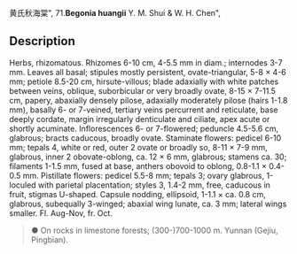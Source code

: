 黄氏秋海棠",
71.**Begonia huangii** Y. M. Shui & W. H. Chen",

## Description
Herbs, rhizomatous. Rhizomes 6-10 cm, 4-5.5 mm in diam.; internodes 3-7 mm. Leaves all basal; stipules mostly persistent, ovate-triangular, 5-8 × 4-6 mm; petiole 8.5-20 cm, hirsute-villous; blade adaxially with white patches between veins, oblique, suborbicular or very broadly ovate, 8-15 × 7-11.5 cm, papery, abaxially densely pilose, adaxially moderately pilose (hairs 1-1.8 mm), basally 6- or 7-veined, tertiary veins percurrent and reticulate, base deeply cordate, margin irregularly denticulate and ciliate, apex acute or shortly acuminate. Inflorescences 6- or 7-flowered; peduncle 4.5-5.6 cm, glabrous; bracts caducous, broadly ovate. Staminate flowers: pedicel 6-10 mm; tepals 4, white or red, outer 2 ovate or broadly so, 8-11 × 7-9 mm, glabrous, inner 2 obovate-oblong, ca. 12 × 6 mm, glabrous; stamens ca. 30; filaments 1-1.5 mm, fused at base, anthers obovoid to oblong, 0.8-1.1 × 0.4-0.5 mm. Pistillate flowers: pedicel 5.5-8 mm; tepals 3; ovary glabrous, 1-loculed with parietal placentation; styles 3, 1.4-2 mm, free, caducous in fruit, stigmas U-shaped. Capsule nodding, ellipsoid, 1-1.1 × ca. 0.8 cm, glabrous, subequally 3-winged; abaxial wing lunate, ca. 3 mm; lateral wings smaller. Fl. Aug-Nov, fr. Oct.

> ● On rocks in limestone forests; (300-)700-1000 m. Yunnan (Gejiu, Pingbian).

